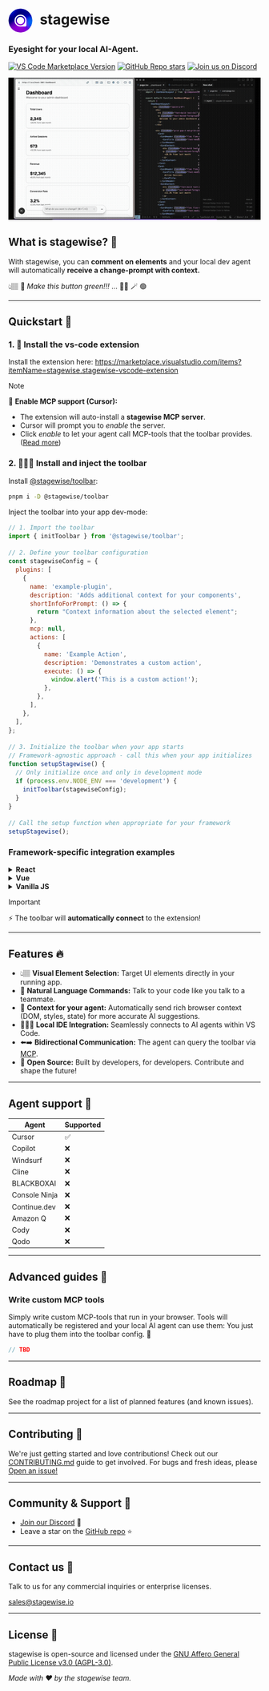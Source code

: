 # <img src="https://github.com/stagewise-io/assets/blob/main/media/logo.png?raw=true" alt="stagewise logo" width="48" height="48" style="border-radius: 50%; vertical-align: middle; margin-right: 8px;" /> stagewise

### Eyesight for your local AI-Agent.

[![VS Code Marketplace Version](https://img.shields.io/visual-studio-marketplace/v/stagewise.stagewise-vscode-extension?label=VS%20Code%20Marketplace)](https://marketplace.visualstudio.com/items?itemName=stagewise.stagewise-vscode-extension) [![GitHub Repo stars](https://img.shields.io/github/stars/stagewise-io/stagewise)](https://github.com/stagewise-io/stagewise) [![Join us on Discord](https://img.shields.io/discord/1229378372141056010?label=Discord&logo=discord&logoColor=white)](https://discord.gg/vsDjhubRbh) <!-- [![Build Status](https://img.shields.io/github/actions/workflow/status/stagewise-io/stagewise/ci.yml?branch=main)](https://github.com/stagewise-io/stagewise/actions) -->


![stagewise demo](https://github.com/stagewise-io/assets/blob/main/media/demo.gif?raw=true)

## What is stagewise? 🤔

With stagewise, you can **comment on elements** and your local dev agent will automatically **receive a change-prompt with context.**

👆🏽 💬 *Make this button green!!!* ...  🧙🏽 🪄 🟢

---

## Quickstart 📖

### 1. 🧩 **Install the vs-code extension** 

Install the extension here: https://marketplace.visualstudio.com/items?itemName=stagewise.stagewise-vscode-extension

> [!NOTE]
> 💬 **Enable MCP support (Cursor):** 
> - The extension will auto-install a **stagewise MCP server**.
> - Cursor will prompt you to *enable* the server.
> - Click *enable* to let your agent call MCP-tools that the toolbar provides. ([Read more](#write-custom-mcp-tools))

### 2. 👨🏽‍💻 **Install and inject the toolbar**

Install [@stagewise/toolbar](https://www.npmjs.com/package/@stagewise/toolbar):
```bash
pnpm i -D @stagewise/toolbar
```

Inject the toolbar into your app dev-mode:

```js
// 1. Import the toolbar
import { initToolbar } from '@stagewise/toolbar';

// 2. Define your toolbar configuration
const stagewiseConfig = {
  plugins: [
    {
      name: 'example-plugin',
      description: 'Adds additional context for your components',
      shortInfoForPrompt: () => {
        return "Context information about the selected element";
      },
      mcp: null,
      actions: [
        {
          name: 'Example Action',
          description: 'Demonstrates a custom action',
          execute: () => {
            window.alert('This is a custom action!');
          },
        },
      ],
    },
  ],
};

// 3. Initialize the toolbar when your app starts
// Framework-agnostic approach - call this when your app initializes
function setupStagewise() {
  // Only initialize once and only in development mode
  if (process.env.NODE_ENV === 'development') {
    initToolbar(stagewiseConfig);
  }
}

// Call the setup function when appropriate for your framework
setupStagewise();
```

### Framework-specific integration examples

<details>
<summary><b>React</b></summary>

```tsx
// ToolbarComponent.tsx
'use client'; // If using Next.js App Router
import { useEffect, useRef } from 'react';
import { initToolbar } from '@stagewise/toolbar';

// Configuration for the toolbar
const stagewiseConfig = {
  plugins: [
    {
      name: 'react-plugin',
      description: 'Adds context for React components',
      shortInfoForPrompt: () => {
        return "Component context information";
      },
      mcp: null,
      actions: [
        {
          name: 'Example Action',
          description: 'Demonstrates a custom action',
          execute: () => {
            window.alert('Custom action executed!');
          },
        },
      ],
    },
  ],
};

export function ToolbarComponent() {
  const isLoaded = useRef(false);
  
  useEffect(() => {
    // Only initialize once and only in development
    if (!isLoaded.current && process.env.NODE_ENV === 'development') {
      isLoaded.current = true;
      initToolbar(stagewiseConfig);
    }
  }, []);
  
  return null; // This component doesn't render anything
}

// Then in your root layout or App component:
// <ToolbarComponent />
```
</details>

<details>
<summary><b>Vue</b></summary>

```vue
<!-- ToolbarComponent.vue -->
<script setup>
import { ref, onMounted } from 'vue';
import { initToolbar } from '@stagewise/toolbar';

const isLoaded = ref(false);

// Configuration for the toolbar
const stagewiseConfig = {
  plugins: [
    {
      name: 'vue-plugin',
      description: 'Adds context for Vue components',
      shortInfoForPrompt: () => {
        return "Vue component context information";
      },
      mcp: null,
      actions: [
        {
          name: 'Example Action',
          description: 'Demonstrates a custom action',
          execute: () => {
            window.alert('Custom action executed!');
          },
        },
      ],
    },
  ],
};

onMounted(() => {
  // Only initialize once and only in development
  if (!isLoaded.value && process.env.NODE_ENV === 'development') {
    isLoaded.value = true;
    initToolbar(stagewiseConfig);
  }
});
</script>

<template>
  <!-- This component doesn't render anything -->
</template>
```
</details>

<details>
<summary><b>Vanilla JS</b></summary>

```js
// toolbar-setup.js
import { initToolbar } from '@stagewise/toolbar';

// Configuration for the toolbar
const stagewiseConfig = {
  plugins: [
    {
      name: 'vanilla-plugin',
      description: 'Adds context for DOM elements',
      shortInfoForPrompt: () => {
        return "Element context information";
      },
      mcp: null,
      actions: [
        {
          name: 'Example Action',
          description: 'Demonstrates a custom action',
          execute: () => {
            window.alert('Custom action executed!');
          },
        },
      ],
    },
  ],
};

// Initialize on DOM content loaded
document.addEventListener('DOMContentLoaded', () => {
  // Only in development mode
  if (process.env.NODE_ENV === 'development') {
    initToolbar(stagewiseConfig);
  }
});
```
</details>

> [!IMPORTANT]
> ⚡️ The toolbar will **automatically connect** to the extension!

---

## Features 🔥

* 👆🏽 **Visual Element Selection:** Target UI elements directly in your running app.
* 💬 **Natural Language Commands:** Talk to your code like you talk to a teammate.
* 🤖 **Context for your agent:** Automatically send rich browser context (DOM, styles, state) for more accurate AI suggestions.
* 👨🏽‍💻 **Local IDE Integration:** Seamlessly connects to AI agents within VS Code.
* ⬅️➡️ **Bidirectional Communication:** The agent can query the toolbar via [MCP](https://modelcontextprotocol.io/).
* 📖 **Open Source:** Built by developers, for developers. Contribute and shape the future!

---

## Agent support 🤖

| **Agent** | **Supported** |
| --- | --- |
| Cursor | ✅ |
| Copilot | ❌ |
| Windsurf | ❌ |
| Cline | ❌ |
| BLACKBOXAI | ❌ |
| Console Ninja | ❌ |
| Continue.dev | ❌ |
| Amazon Q | ❌ |
| Cody | ❌ |
| Qodo | ❌ |

---

## Advanced guides 🧪

### Write custom MCP tools

Simply write custom MCP-tools that run in your browser. Tools will automatically be registered and your local AI agent can use them: You just have to plug them into the toolbar config. 🔌

```typescript
// TBD
```

---

## Roadmap 🧭

See the roadmap project for a list of planned features (and known issues). 

---

## Contributing 🤝

We're just getting started and love contributions! Check out our [CONTRIBUTING.md](https://github.com/stagewise-io/stagewise/blob/main/CONTRIBUTING.md) guide to get involved. For bugs and fresh ideas, please [Open an issue!](https://github.com/stagewise-io/stagewise/issues) 

<!-- --- -->
<!--  -->
<!-- ## Contributers 👫🏽 -->
<!-- Coming soon -->
<!--  -->
<!-- --- -->

---

## Community & Support 💬

* [Join our Discord](https://discord.gg/vsDjhubRbh) 👾
* Leave a star on the [GitHub repo](https://github.com/stagewise-io/stagewise) ⭐️

---

## Contact us 📧

Talk to us for any commercial inquiries or enterprise licenses.

sales@stagewise.io

---

## License 📜

stagewise is open-source and licensed under the [GNU Affero General Public License v3.0 (AGPL-3.0)](https://github.com/stagewise-io/stagewise/blob/main/LICENSE.md).

*Made with ❤️ by the stagewise team.*